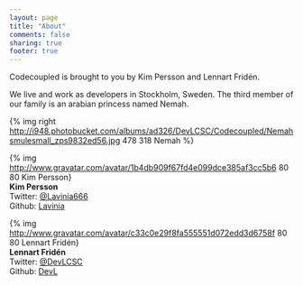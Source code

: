```yaml
---
layout: page
title: "About"
comments: false
sharing: true
footer: true
---
```


Codecoupled is brought to you by Kim Persson and Lennart Fridén.

We live and work as developers in Stockholm, Sweden. The third member of our family is an
arabian princess named Nemah.

{% img right http://i948.photobucket.com/albums/ad326/DevLCSC/Codecoupled/Nemahsmulesmall_zps9832ed56.jpg 478 318 Nemah %}

{% img http://www.gravatar.com/avatar/1b4db909f67fd4e099dce385af3cc5b6 80 80 Kim Persson}  
**Kim Persson**  
Twitter: [@Lavinia666](https://twitter.com/Lavinia666)  
Github: [Lavinia](https://github.com/Lavinia)  


{% img http://www.gravatar.com/avatar/c33c0e29f8fa555551d072edd3d6758f 80 80 Lennart Fridén}  
**Lennart Fridén**   
Twitter: [@DevLCSC](https://twitter.com/DevLCSC)  
Github: [DevL](https://github.com/DevL)  


